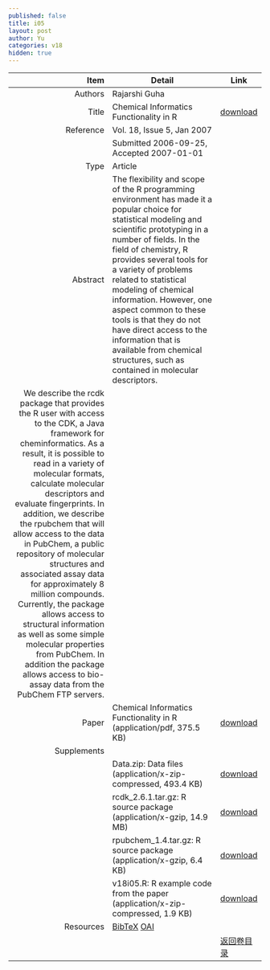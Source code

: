 ```yaml
---
published: false
title: i05
layout: post
author: Yu
categories: v18
hidden: true
---
```


| Item | Detail | Link |
|---:|---|---|
| Authors | Rajarshi Guha| |
| Title |Chemical Informatics Functionality in R | [download](http://www.jstatsoft.org/v18/i05/paper) |
| Reference |Vol. 18, Issue 5, Jan 2007 | |
| | Submitted 2006-09-25, Accepted 2007-01-01| | 
| Type | Article| |
| Abstract | The flexibility and scope of the R programming environment has made it a popular choice for statistical modeling and scientific prototyping in a number of fields. In the field of chemistry, R provides several tools for a variety of problems related to statistical modeling of chemical information. However, one aspect common to these tools is that they do not have direct access to the information that is available from chemical structures, such as contained in molecular descriptors.| |
 We describe the rcdk package that provides the R user with access to the CDK, a Java framework for cheminformatics. As a result, it is possible to read in a variety of molecular formats, calculate molecular descriptors and evaluate fingerprints. In addition, we describe the rpubchem that will allow access to the data in PubChem, a public repository of molecular structures and associated assay data for approximately 8 million compounds.  Currently, the package allows access to structural information as well as some simple molecular properties from PubChem. In addition the package allows access to bio-assay data from the PubChem FTP servers.| |
| Paper | Chemical Informatics Functionality in R  (application/pdf, 375.5 KB)| [download](http://www.jstatsoft.org/v18/i05/paper) |
| Supplements | | |
| |Data.zip: Data files  (application/x-zip-compressed, 493.4 KB)|  [download](http://www.jstatsoft.org/v18/i05/supp/1) |
| |rcdk_2.6.1.tar.gz: R source package  (application/x-gzip, 14.9 MB)|  [download](http://www.jstatsoft.org/v18/i05/supp/2) |
| |rpubchem_1.4.tar.gz: R source package  (application/x-gzip, 6.4 KB)|  [download](http://www.jstatsoft.org/v18/i05/supp/3) |
| |v18i05.R: R example code from the paper  (application/x-zip-compressed, 1.9 KB)|  [download](http://www.jstatsoft.org/v18/i05/supp/4) |
| Resources | [BibTeX](http://www.jstatsoft.org/v18/i05/bibtex) [OAI](http://www.jstatsoft.org/oai?verb=GetRecord&identifier=oai.jstatsoft/v18/i05&prefix=oai_dc)| |
| |  | [返回卷目录]({{site.baseurl}}/volume/v18.html) |